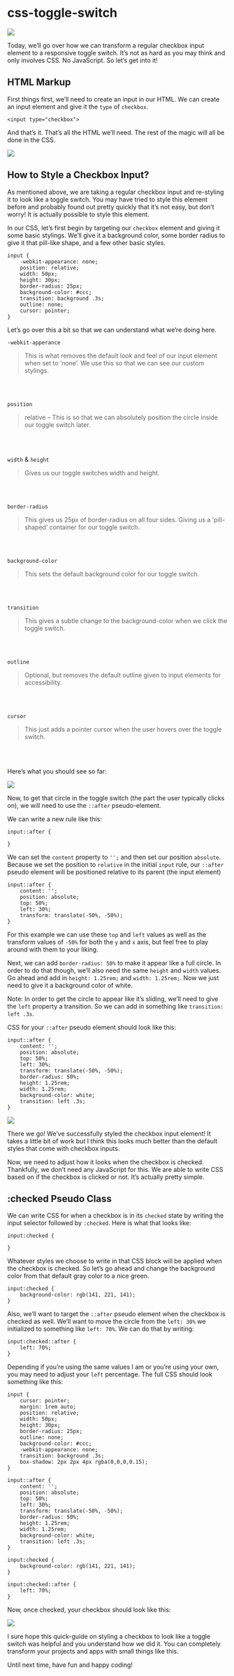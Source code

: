 # css-toggle-switch

<img src="./assets/toggles.png">

Today, we’ll go over how we can transform a regular checkbox input element to a responsive toggle switch. It’s not as hard as you may think and only involves CSS. No JavaScript. So let’s get into it!

## HTML Markup
First things first, we’ll need to create an input in our HTML. We can create an input element and give it the `type` of `checkbox`.

```
<input type="checkbox">
```
And that’s it. That’s all the HTML we’ll need. The rest of the magic will all be done in the CSS.

<img src="./assets/checkbox.png">

## How to Style a Checkbox Input?

As mentioned above, we are taking a regular checkbox input and re-styling it to look like a toggle switch. You may have tried to style this element before and probably found out pretty quickly that it’s not easy, but don’t worry! It is actually possible to style this element.

In our CSS, let’s first begin by targeting our `checkbox` element and giving it some basic stylings. We’ll give it a background color, some border radius to give it that pill-like shape, and a few other basic styles.

```
input {
    -webkit-appearance: none;
    position: relative;
    width: 50px;
    height: 30px;
    border-radius: 25px;
    background-color: #ccc;
    transition: background .3s;
    outline: none;
    cursor: pointer;
}
```

Let’s go over this a bit so that we can understand what we’re doing here.

`-webkit-apperance`
> This is what removes the default look and feel of our input element when set to ‘none’. We use this so that we can see our custom stylings.

<br><br>

`position`
> relative – This is so that we can absolutely position the circle inside our toggle switch later.

<br><br>

`width` & `height`
> Gives us our toggle switches width and height.

<br><br>

`border-radius`
> This gives us 25px of border-radius on all four sides. Giving us a ‘pill-shaped’ container for our toggle switch.

<br><br>

`background-color`
> This sets the default background color for our toggle switch.

<br><br>

`transition`
> This gives a subtle change to the background-color when we click the toggle switch.

<br><br>

`outline`
> Optional, but removes the default outline given to input elements for accessibility.

<br><br>

`cursor`
> This just adds a pointer cursor when the user hovers over the toggle switch.

<br><br>

Here’s what you should see so far:

<img src="./assets/toggle1.png">

Now, to get that circle in the toggle switch (the part the user typically clicks on), we will need to use the `::after` pseudo-element.

We can write a new rule like this:

```
input::after { 

}
```

We can set the `content` property to `'';` and then set our position `absolute`. Because we set the position to `relative` in the initial `input` rule, our `::after` pseudo element will be positioned relative to its parent (the input element)

```
input::after {
    content: '';
    position: absolute;
    top: 50%;
    left: 30%;
    transform: translate(-50%, -50%);
}
```

For this example we can use these `top` and `left` values as well as the transform values of `-50%` for both the `y` and `x` axis, but feel free to play around with them to your liking.

Next, we can add `border-radius: 50%` to make it appear like a full circle. In order to do that though, we’ll also need the same `height` and `width` values. Go ahead and add in `height: 1.25rem;` and `width: 1.25rem;`. Now we just need to give it a background color of white.

Note: In order to get the circle to appear like it’s sliding, we’ll need to give the `left` property a transition. So we can add in something like `transition: left .3s`.

CSS for your `::after` pseudo element should look like this:

```
input::after {
    content: '';
    position: absolute;
    top: 50%;
    left: 30%;
    transform: translate(-50%, -50%);
    border-radius: 50%;
    height: 1.25rem;
    width: 1.25rem;
    background-color: white;
    transition: left .3s;
}
```

<img src="./assets/toggle2.png">

There we go! We’ve successfully styled the checkbox input element! It takes a little bit of work but I think this looks much better than the default styles that come with checkbox inputs.

Now, we need to adjust how it looks when the checkbox is checked. Thankfully, we don’t need any JavaScript for this. We are able to write CSS based on if the checkbox is clicked or not. It’s actually pretty simple.

## :checked Pseudo Class

We can write CSS for when a checkbox is in its `checked` state by writing the input selector followed by `:checked`. Here is what that looks like:

```
input:checked {

}
```

Whatever styles we choose to write in that CSS block will be applied when the checkbox is checked. So let’s go ahead and change the background color from that default gray color to a nice green.

```
input:checked {
    background-color: rgb(141, 221, 141);
}
```

Also, we’ll want to target the `::after` pseudo element when the checkbox is checked as well. We’ll want to move the circle from the `left: 30%` we initialized to something like `left: 70%`. We can do that by writing:

```
input:checked::after {
    left: 70%;
}
```

Depending if you’re using the same values I am or you’re using your own, you may need to adjust your `left` percentage. The full CSS should look something like this:
```
input {
    cursor: pointer;
    margin: 1rem auto;
    position: relative;
    width: 50px;
    height: 30px;
    border-radius: 25px;
    outline: none;
    background-color: #ccc;
    -webkit-appearance: none;
    transition: background .3s;
    box-shadow: 2px 2px 4px rgba(0,0,0,0.15);
}

input::after {
    content: '';
    position: absolute;
    top: 50%;
    left: 30%;
    transform: translate(-50%, -50%);
    border-radius: 50%;
    height: 1.25rem;
    width: 1.25rem;
    background-color: white;
    transition: left .3s;
}

input:checked {
    background-color: rgb(141, 221, 141);
}

input:checked::after {
    left: 70%;
}
```
Now, once checked, your checkbox should look like this:

<img src="./assets/toggle3.png">

I sure hope this quick-guide on styling a checkbox to look like a toggle switch was helpful and you understand how we did it. You can completely transform your projects and apps with small things like this.

Until next time, have fun and happy coding!